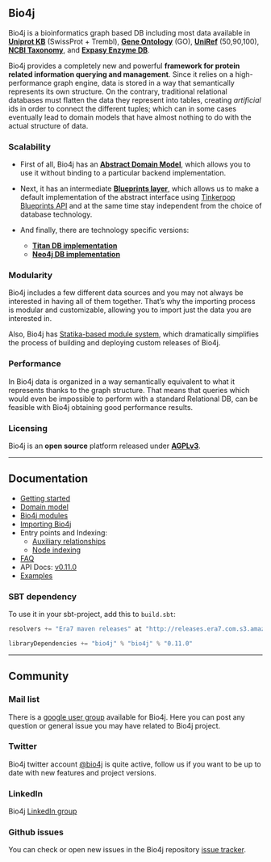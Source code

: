 ## Bio4j

Bio4j is a bioinformatics graph based DB including most data available in [**Uniprot KB**](http://www.uniprot.org/) (SwissProt + Trembl), [**Gene Ontology**](http://www.geneontology.org/) (GO), [**UniRef**](http://www.ebi.ac.uk/uniref/) (50,90,100), [**NCBI Taxonomy**](http://www.ncbi.nlm.nih.gov/Taxonomy/), and [**Expasy Enzyme DB**](http://enzyme.expasy.org/). 

Bio4j provides a completely new and powerful **framework for protein related information querying and management**. 
Since it relies on a high-performance graph engine, data is stored in a way that semantically represents its own structure. 
On the contrary, traditional relational databases must flatten the data they represent into tables, creating _artificial_ ids in order to connect the different tuples; which can in some cases eventually lead to domain models that have almost nothing to do with the actual structure of data.


### Scalability

* First of all, Bio4j has an [**Abstract Domain Model**](docs/domain-model.md), which allows you to use it without binding to a particular backend implementation.

* Next, it has an intermediate [**Blueprints layer**](https://github.com/bio4j/blueprints), which allows us to make a default implementation of the abstract interface using [Tinkerpop Blueprints API](https://github.com/tinkerpop/blueprints/wiki) and at the same time stay independent from the choice of database technology.

* And finally, there are technology specific versions:
  - [**Titan DB implementation**](https://github.com/bio4j/bio4j-titan)
  - [**Neo4j DB implementation**](https://github.com/bio4j/neo4jdb)

### Modularity

Bio4j includes a few different data sources and you may not always be interested in having all of them together. That’s why the importing process is modular and customizable, allowing you to import just the data you are interested in.

Also, Bio4j has [Statika-based module system](https://github.com/bio4j/modules), which dramatically simplifies the process of building and deploying custom releases of Bio4j.

### Performance

In Bio4j data is organized in a way semantically equivalent to what it represents thanks to the graph structure. That means that queries which would even be impossible to perform with a standard Relational DB, can be feasible with Bio4j obtaining good performance results.

###  Licensing

Bio4j is an **open source** platform released under [**AGPLv3**](http://www.gnu.org/licenses/agpl.html).


-----


## Documentation

* [Getting started](docs/getting-started.md)
* [Domain model](docs/domain-model.md)
* [Bio4j modules](docs/bio4j-modules.md)
* [Importing Bio4j](docs/importing-bio4j.md)
* Entry points and Indexing:
  - [Auxiliary relationships](docs/auxiliary-relationships.md)
  - [Node indexing](docs/node-indexing.md)
* [FAQ](docs/faq.md)
* API Docs: [v0.11.0](http://bio4j.com/bio4j/docs/api/0.11.0)
* [Examples](docs/examples.md)


### SBT dependency

To use it in your sbt-project, add this to `build.sbt`:

```scala
resolvers += "Era7 maven releases" at "http://releases.era7.com.s3.amazonaws.com"

libraryDependencies += "bio4j" % "bio4j" % "0.11.0"
```

-----


## Community

### Mail list
There is a [google user group](http://groups.google.com/group/bio4j-user) available for Bio4j. Here you can post any question or general issue you may have related to Bio4j project. 

### Twitter
Bio4j twitter account [@bio4j](http://twitter.com/bio4j) is quite active, follow us if you want to be up to date with new features and project versions.

### LinkedIn

Bio4j [LinkedIn group](http://www.linkedin.com/groups/Bio4j-3890937) 

### Github issues

You can check or open new issues in the Bio4j repository [issue tracker](https://github.com/bio4j/bio4j/issues).

